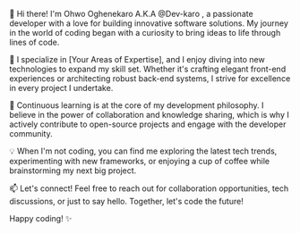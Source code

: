 👋 Hi there! I'm  Ohwo Oghenekaro A.K.A @Dev-karo , a passionate developer with a love for building innovative software solutions. My journey in the world of coding began with a curiosity to bring ideas to life through lines of code.

🚀 I specialize in [Your Areas of Expertise], and I enjoy diving into new technologies to expand my skill set. Whether it's crafting elegant front-end experiences or architecting robust back-end systems, I strive for excellence in every project I undertake.

🌱 Continuous learning is at the core of my development philosophy. I believe in the power of collaboration and knowledge sharing, which is why I actively contribute to open-source projects and engage with the developer community.

💡 When I'm not coding, you can find me exploring the latest tech trends, experimenting with new frameworks, or enjoying a cup of coffee while brainstorming my next big project.

📫 Let's connect! Feel free to reach out for collaboration opportunities, tech discussions, or just to say hello. Together, let's code the future!

Happy coding! ✨

<!---
Dev-Karo/Dev-Karo is a ✨ special ✨ repository because its `README.md` (this file) appears on your GitHub profile.
You can click the Preview link to take a look at your changes.
--->
